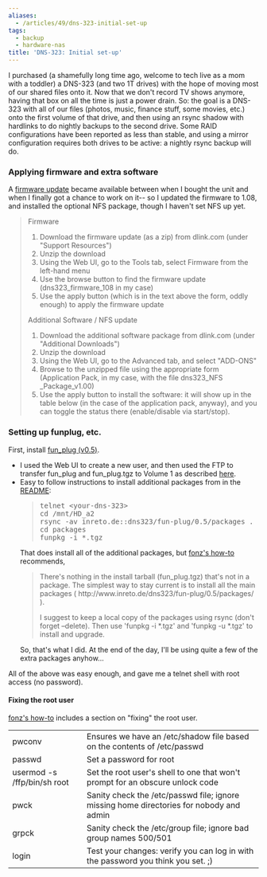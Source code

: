 ```yaml
---
aliases:
  - /articles/49/dns-323-initial-set-up
tags:
  - backup
  - hardware-nas
title: 'DNS-323: Initial set-up'
---
```

<p>I purchased (a shamefully long time ago, welcome to tech live as a mom with a toddler) a DNS-323 (and two 1T drives) with the hope of moving most of our shared files onto it.  Now that we don't record TV shows anymore, having that box on all the time is just a power drain. So: the goal is a DNS-323 with all of our files (photos, music, finance stuff, some movies, etc.) onto the first volume of that drive, and then using an rsync shadow with hardlinks to do nightly backups to the second drive. Some RAID configurations have been reported as less than stable, and using a mirror configuration requires both drives to be active: a nightly rsync backup will do.
</p>
<!--more-->
<h3>Applying firmware and extra software</h3>
<p>
A <a href="http://www.dlink.com/products/default.aspx?pid=DNS-323&amp;tab=3">firmware update</a> became available between when I bought the unit and when I finally got a chance to work on it-- so I updated the firmware to 1.08, and installed the optional NFS package, though I haven't set NFS up yet.
</p><blockquote>
Firmware
<ol>
<li>Download the firmware update (as a zip) from dlink.com (under "Support Resources")</li>
<li>Unzip the download</li>
<li>Using the Web UI, go to the Tools tab, select Firmware from the left-hand menu</li>
<li>Use the browse button to find the firmware update (dns323_firmware_108 in my case)</li>
<li>Use the apply button (which is in the text above the form, oddly enough) to apply the firmware update</li>
</ol>
Additional Software / NFS update
<ol>
<li>Download the additional software package from dlink.com (under "Additional Downloads")</li>
<li>Unzip the download</li>
<li>Using the Web UI, go to the Advanced tab, and select "ADD-ONS"</li>
<li>Browse to the unzipped file using the appropriate form (Application Pack, in my case, with the file dns323_NFS _Package_v1.00)</li>
<li>Use the apply button to install the software: it will show up in the table below (in the case of the application pack, anyway), and you can toggle the status there (enable/disable via start/stop).</li>
</ol>
</blockquote>
<h3>Setting up funplug, etc.</h3>
<p>
First, install <a href="http://www.inreto.de/dns323/fun-plug/0.5/">fun_plug (v0.5)</a>.
<ul>
<li>I used the Web UI to create a new user, and then used the FTP to transfer fun_plug and fun_plug.tgz to Volume 1 as described <a href="http://wiki.dns323.info/howto:fun_plug">here</a>.</li>
<li>Easy to follow instructions to install additional packages from in the <a href="http://www.inreto.de/dns323/fun-plug/0.5/README.txt">README</a>: <blockquote>
<pre>telnet &lt;your-dns-323&gt;
cd /mnt/HD_a2
rsync -av inreto.de::dns323/fun-plug/0.5/packages .
cd packages
funpkg -i *.tgz
</pre></blockquote> That does install all of the additional packages, but <a href="http://wiki.dns323.info/howto:ffp#version_0.5">fonz's how-to</a> recommends, <blockquote><p>There's nothing in the install tarball (fun_plug.tgz) that's not in a package. The simplest way to stay current is to install all the main packages ( http://www.inreto.de/dns323/fun-plug/0.5/packages/ ).</p><p>I suggest to keep a local copy of the packages using rsync (don't forget –delete). Then use 'funpkg -i *.tgz' and 'funpkg -u *.tgz' to install and upgrade. </p></blockquote>So, that's what I did. At the end of the day, I'll be using quite a few of the extra packages anyhow... </li>
</ul>
All of the above was easy enough, and gave me a telnet shell with root access (no password).
</p>
<h4>Fixing the root user</h4>
<p><a href="http://wiki.dns323.info/howto:ffp#version_0.5">fonz's how-to</a> includes a section on "fixing" the root user.
<table>
<tr><td>pwconv</td><td>Ensures we have an /etc/shadow file based on the contents of /etc/passwd</td></tr>
<tr><td>passwd</td><td>Set a password for root</td></tr>
<tr><td>usermod -s /ffp/bin/sh root</td><td>Set the root user's shell to one that won't prompt for an obscure unlock code</td></tr>
<tr><td>pwck</td><td>Sanity check the /etc/passwd file; ignore missing home directories for nobody and admin</td></tr>
<tr><td>grpck</td><td>Sanity check the /etc/group file; ignore bad group names 500/501</td></tr>
<tr><td>login</td><td>Test your changes: verify you can log in with the password you think you set. ;) </td></tr>
</table>
